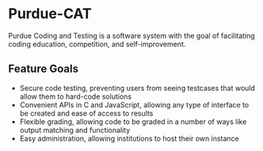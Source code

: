 # Purdue-CAT
Purdue Coding and Testing is a software system with the goal of facilitating coding education, competition, and self-improvement.
## Feature Goals
- Secure code testing, preventing users from seeing testcases that would allow them to hard-code solutions
- Convenient APIs in C and JavaScript, allowing any type of interface to be created and ease of access to results
- Flexible grading, allowing code to be graded in a number of ways like output matching and functionality
- Easy administration, allowing institutions to host their own instance
